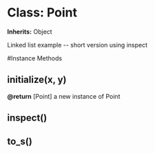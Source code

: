 # Class: Point
**Inherits:** Object
    

Linked list example -- short version using inspect



#Instance Methods
## initialize(x, y) [](#method-i-initialize)

**@return** [Point] a new instance of Point

## inspect() [](#method-i-inspect)

## to_s() [](#method-i-to_s)

